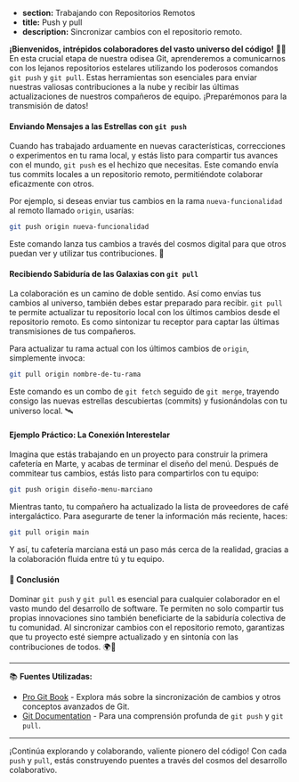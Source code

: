 * **section:** Trabajando con Repositorios Remotos
* **title:** Push y pull
* **description:** Sincronizar cambios con el repositorio remoto.

**¡Bienvenidos, intrépidos colaboradores del vasto universo del código!** 🚀🌌 En esta crucial etapa de nuestra odisea Git, aprenderemos a comunicarnos con los lejanos repositorios estelares utilizando los poderosos comandos `git push` y `git pull`. Estas herramientas son esenciales para enviar nuestras valiosas contribuciones a la nube y recibir las últimas actualizaciones de nuestros compañeros de equipo. ¡Preparémonos para la transmisión de datos!

#### Enviando Mensajes a las Estrellas con `git push`

Cuando has trabajado arduamente en nuevas características, correcciones o experimentos en tu rama local, y estás listo para compartir tus avances con el mundo, `git push` es el hechizo que necesitas. Este comando envía tus commits locales a un repositorio remoto, permitiéndote colaborar eficazmente con otros.

Por ejemplo, si deseas enviar tus cambios en la rama `nueva-funcionalidad` al remoto llamado `origin`, usarías:

```bash
git push origin nueva-funcionalidad
```

Este comando lanza tus cambios a través del cosmos digital para que otros puedan ver y utilizar tus contribuciones. 🌠

#### Recibiendo Sabiduría de las Galaxias con `git pull`

La colaboración es un camino de doble sentido. Así como envías tus cambios al universo, también debes estar preparado para recibir. `git pull` te permite actualizar tu repositorio local con los últimos cambios desde el repositorio remoto. Es como sintonizar tu receptor para captar las últimas transmisiones de tus compañeros.

Para actualizar tu rama actual con los últimos cambios de `origin`, simplemente invoca:

```bash
git pull origin nombre-de-tu-rama
```

Este comando es un combo de `git fetch` seguido de `git merge`, trayendo consigo las nuevas estrellas descubiertas (commits) y fusionándolas con tu universo local. 🛰️

#### Ejemplo Práctico: La Conexión Interestelar

Imagina que estás trabajando en un proyecto para construir la primera cafetería en Marte, y acabas de terminar el diseño del menú. Después de commitear tus cambios, estás listo para compartirlos con tu equipo:

```bash
git push origin diseño-menu-marciano
```

Mientras tanto, tu compañero ha actualizado la lista de proveedores de café intergaláctico. Para asegurarte de tener la información más reciente, haces:

```bash
git pull origin main
```

Y así, tu cafetería marciana está un paso más cerca de la realidad, gracias a la colaboración fluida entre tú y tu equipo.

#### 🤔 Conclusión

Dominar `git push` y `git pull` es esencial para cualquier colaborador en el vasto mundo del desarrollo de software. Te permiten no solo compartir tus propias innovaciones sino también beneficiarte de la sabiduría colectiva de tu comunidad. Al sincronizar cambios con el repositorio remoto, garantizas que tu proyecto esté siempre actualizado y en sintonía con las contribuciones de todos. 🌍💫

---

📚 **Fuentes Utilizadas:**

- [Pro Git Book](https://git-scm.com/book/en/v2) - Explora más sobre la sincronización de cambios y otros conceptos avanzados de Git.
- [Git Documentation](https://git-scm.com/docs) - Para una comprensión profunda de `git push` y `git pull`.

---

¡Continúa explorando y colaborando, valiente pionero del código! Con cada `push` y `pull`, estás construyendo puentes a través del cosmos del desarrollo colaborativo.
